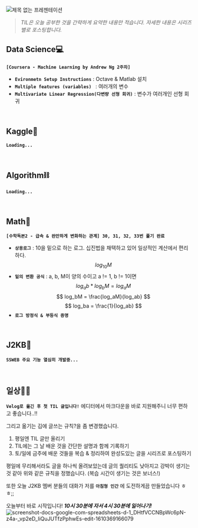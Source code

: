 ![제목 없는 프레젠테이션](https://user-images.githubusercontent.com/61633137/103456202-386ade80-4d37-11eb-9810-98f984d0aa9a.jpg)

> _TIL은 오늘 공부한 것을 간략하게 요약한 내용만 적습니다.
> 자세한 내용은 시리즈별로 포스팅합니다._

## Data Science💻
**`[Coursera - Machine Learning by Andrew Ng 2주차]`**

- **`Evironmetn Setup Instructions`** : Octave & Matlab 설치
- **`Multiple features (variables) `** : 여러개의 변수
- **`Multivariate Linear Regression(다변량 선형 회귀)`** : 변수가 여러개인 선형 회귀

<br>

## Kaggle🌠
**`Loading...`**

<br>

## Algorithm⛓
**`Loading...`**

<br>

## Math📐
**`[수학독본2 - 급속 & 완만하게 변화하는 관계] 30, 31, 32, 33번 풀기 완료`**
- **`상용로그`** : 10을 밑으로 하는 로그. 십진법을 채택하고 있어 일상적인 계산에서 편리하다.
$$
log_{10}M
$$
- **`밑의 변환 공식`** : a, b, M이 양의 수이고 a != 1, b != 1이면
$$
log_ab * log_bM = log_aM
$$
$$
log_bM = \frac{log_aM}{log_ab}
$$
$$
log_ba = \frac{1}{log_ab}
$$
- **`로그 방정식 & 부등식 증명`**

<br>

## J2KB👾
**`SSWEB 주요 기능 열심히 개발중...`**

<br>

## 일상👨‍💻
**`Velog로 옮긴 후 첫 TIL 글입니다!`**
에디터에서 마크다운을 바로 지원해주니 너무 편하고 좋습니다..!!

그리고 옮기는 김에 글쓰는 규칙?을 좀 변경했습니다.

1. 평일엔 TIL 글만 올리기
2. TIL에는 그 날 배운 것을 간단한 설명과 함께 기록하기
3. 토/일에 금주에 배운 것들을 복습 & 정리하여 완성도있는 글을 시리즈로 포스팅하기

평일에 무리해서라도 글을 하나씩 올려보았는데 글의 퀄리티도 낮아지고 강박이 생기는 것 같아 위와 같은 규칙을 정했습니다.
(복습 시간이 생기는 것은 보너스!)

또한 오늘 J2KB 멤버 분들의 대화가 저를 **`아침형 인간`** 에 도전하게끔 만들었습니다 ㅎㅎ;;

오늘부터 바로 시작입니다! 
___10시 30분에 자서 4시 30분에 일어나기!___
![screenshot-docs-google-com-spreadsheets-d-1_DHtfVCCNBpWc6pN-z4a-_vp2eD_IiQuJUTfzPphwEs-edit-1610369166079](https://user-images.githubusercontent.com/61633137/104184281-8b8b1280-5456-11eb-964a-84bc8da1bb7c.png)

<br>